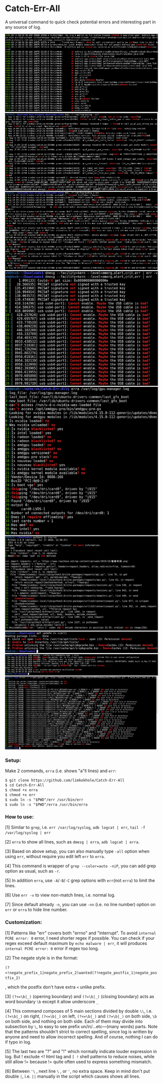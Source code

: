 # Catch-Err-All
 A universal command to quick check potential errors and interesting part in any source of log.

 ![Android](/images/sample_output1_android.png?raw=true "Sample output (Android)")
 ![Syslog](/images/sample_output2_syslog.png?raw=true "Sample output (syslog 1)")
 ![syslog2](/images/sample_output3_syslog.png?raw=true "Sample output (syslog 2)")
 ![dmesg](/images/sample_output4_dmesg.png?raw=true "Sample output (dmesg)")
 ![gpu](/images/sample_output5_gpu.png?raw=true "Sample output (gpu)")
 ![python](/images/sample_output6_python.png?raw=true "Sample output (python)")
 ![apt](/images/sample_output7_apt.png?raw=true "Sample output (apt)")
 ![ovpn](/images/sample_output8_ovpn.png?raw=true "Sample output (ovpn)")
 ![wget](/images/sample_output9_strace_and_wget.png?raw=true "Sample output (strace & wget)")


### Setup:

Make 2 commands, `erra` (i.e. shows "a"ll lines) and `err`:

    $ git clone https://github.com/limkokhole/Catch-Err-All
    $ cd Catch-Err-All
    $ chmod +x erra
    $ chmod +x err
    $ sudo ln -s "$PWD"/err /usr/bin/err 
    $ sudo ln -s "$PWD"/erra /usr/bin/erra

### How to use:

[1] Similar to `grep`, i.e. `err /var/log/syslog`, `adb logcat | err`, `tail -f /var/log/syslog | err`  

[2] `erra` to show all lines, such as `dmesg | erra`, `adb logcat | erra`.  

[3] Based on above setup, you can also manually type `-all` option when using `err`, without require you edit left `err` to `erra`.  

[4] This command is wrapper of `grep --color=auto -niP`, you can add grep option as usual, such as `-r`.  

[5] In addition `erra`, use `-A`/`-B`/`-C` grep options with `err`(not `erra`) to limit the lines.  

[6] Use `err -v` to view non-match lines, i.e. normal log.  

[7] Since default already `-n`, you can use `-nn` (i.e. no line number) option on `err` or `erra` to hide line number.  

### Customization:

[1] Patterns like "err" covers both "errno" and "interrupt". To avoid `internal PCRE error: 0` error, I need shorter regex if possible. You can check if your regex exceed default maximum by `echo malware | err`, it will produces `internal PCRE error: 0` error if regex too long.

[2] The negate style is in the format:

`(?<!negate_prefix_1|negate_prefix_2)wanted(?!negate_postfix_1|negate_postfix_2)`

, which the postfix don't have extra `<` unlike prefix.

[3] `(?<=\b|_)` (opening boundary) and `(?=\b|_)` (closing boundary) acts as word boundary `\b` except it allow underscore `_`

[4] This command composes of 5 main sections divided by double `\\`, i.e. `(?=\b|_)` on right, `(?<=\b|_)` on left, `(?<=\b|_)` and `(?=\b|_)` on both side, `\b` on both side, and nothing on both side. Each of them may divide into subsection by `\`, to easy to see prefix un/in/...etc—(many words) parts. Note that the patterns shouldn't strict to correct spelling, since log is written by anyone and need to allow incorrect spelling. And of course, nothing I can do if typo in log.

[5] The last two are "?" and "!" which normally indicate louder expression in log. But ! exclude <! html tag and `[ !` shell patterns to reduce noises, while still allow != because != quite often used to express something mismatch.

[6] Between `'\` , next line `\` , or `'`, no extra space. Keep in mind don't put double `|`, i.e. `||` manually in the script which causes shows all lines.

